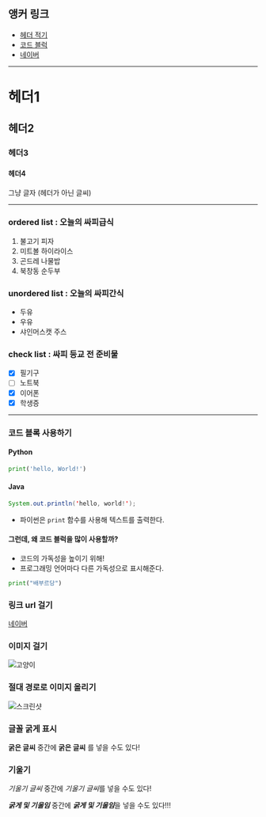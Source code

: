 ## 앵커 링크
- [헤더 적기](#헤더적기)
- [코드 블럭](#코드블럭)
- [네이버](#https://www.naver.com)

---

# 헤더1
## 헤더2
### 헤더3
#### 헤더4
그냥 글자 (헤더가 아닌 글씨)

---

### ordered list : 오늘의 싸피급식
1. 불고기 피자
2. 미트볼 하이라이스
3. 곤드레 나물밥
4. 북창동 순두부 

### unordered list : 오늘의 싸피간식
  * 두유
  * 우유
  * 샤인머스캣 주스

### check list : 싸피 등교 전 준비물
- [x] 필기구
- [ ] 노트북
- [x] 이어폰
- [x] 학생증

---

### 코드 블록 사용하기

#### Python
```python
print('hello, World!')
```
#### Java
```java
System.out.println('hello, world!');
```

- 파이썬은 `print` 함수를 사용해 텍스트를 출력한다.

#### 그런데, 왜 코드 블럭을 많이 사용할까?
- 코드의 가독성을 높이기 위해!
- 프로그래밍 언어마다 다른 가독성으로 표시해준다. 
 ```python
print("배부르당")
```

### 링크 url 걸기
[네이버](https://www.naver.com)

### 이미지 걸기
![고양이](https://item.kakaocdn.net/do/b563e153db82fde06e1423472ccf192c9f5287469802eca457586a25a096fd31)

### 절대 경로로 이미지 올리기
![스크린샷](./b/c/images.png)

### 글꼴 굵게 표시
__굵은 글씨__
중간에 **굵은 글씨** 를 넣을 수도 있다!

### 기울기
_기울기 글씨_
중간에  *기울기 글씨*를 넣을 수도 있다!

___굵게 및 기울임___
중간에 ***굵게 및 기울임***을 넣을 수도 있다!!!
